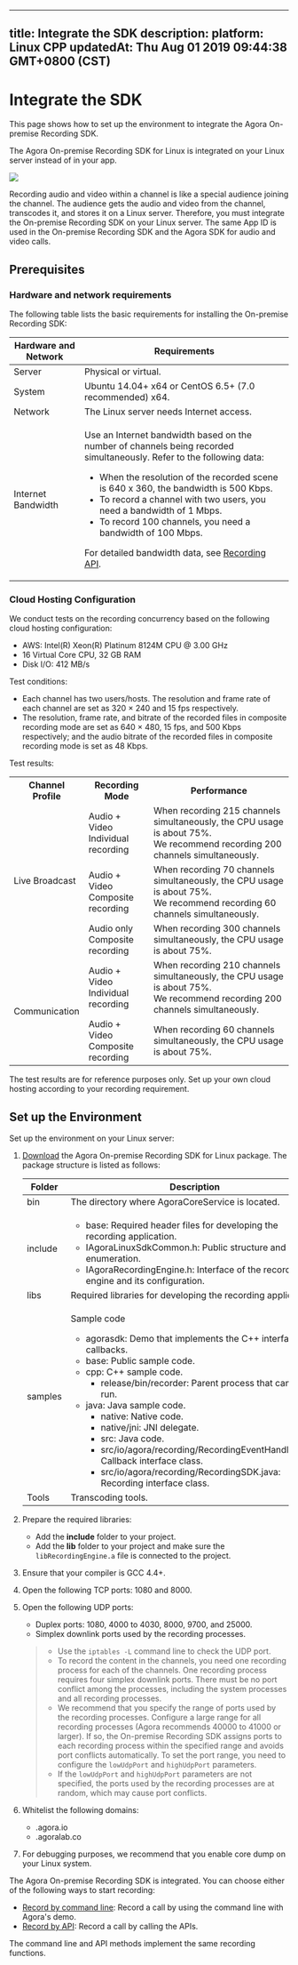 
---
title: Integrate the SDK
description: 
platform: Linux CPP
updatedAt: Thu Aug 01 2019 09:44:38 GMT+0800 (CST)
---
# Integrate the SDK
This page shows how to set up the environment to integrate the Agora On-premise Recording SDK.

The Agora On-premise Recording SDK for Linux is integrated on your Linux server instead of in your app.

![](https://web-cdn.agora.io/docs-files/1545296935254)

Recording audio and video within a channel is like a special audience joining the channel. The audience gets the audio and video from the channel, transcodes it, and stores it on a Linux server. Therefore, you must integrate the On-premise Recording SDK on your Linux server. The same App ID is used in the On-premise Recording SDK and the Agora SDK for audio and video calls.

## Prerequisites

### Hardware and network requirements

The following table lists the basic requirements for installing the On-premise Recording SDK:

<table>
<thead>
<tr><th>Hardware and Network</th>
<th>Requirements</th>
</tr>
</thead>
<tbody>
<tr><td>Server</td>
<td>Physical or virtual.</td>
</tr>
<tr><td>System</td>
<td>Ubuntu 14.04+ x64 or CentOS 6.5+ (7.0 recommended) x64.</td>
</tr>
<tr><td>Network</td>
<td>The Linux server needs Internet access.</td>
</tr>
<tr><td>Internet Bandwidth</td>
<td><p>Use an Internet bandwidth based on the number of channels being recorded simultaneously. Refer to the following data:</p>
<div><ul>
<li>When the resolution of the recorded scene is 640 x 360, the bandwidth is 500 Kbps.</li>
<li>To record a channel with two users, you need a bandwidth of 1 Mbps.</li>
<li>To record 100 channels, you need a bandwidth of 100 Mbps.</li>
</ul>
</div>
<p>For detailed bandwidth data, see <a href="https://docs.agora.io/en/Recording/API%20Reference/recording_cpp/index.html"><span>Recording API</span></a>.</p>
</td>
</tr>
</tbody>
</table>

### Cloud Hosting Configuration

We conduct tests on the recording concurrency based on the following cloud hosting configuration:

* AWS: Intel(R) Xeon(R) Platinum 8124M CPU @ 3.00 GHz
* 16 Virtual Core CPU, 32 GB RAM
* Disk I/O: 412 MB/s

Test conditions:

* Each channel has two users/hosts. The resolution and frame rate of each channel are set as 320 × 240 and 15 fps respectively.
* The resolution, frame rate, and bitrate of the recorded files in composite recording mode are set as 640 × 480, 15 fps, and 500 Kbps respectively; and the audio bitrate of the recorded files in composite recording mode is set as 48 Kbps.

Test results:

<table>
  <tr>
    <th>Channel Profile</th>
    <th>Recording Mode</th>
    <th>Performance</th>
  </tr>
  <tr>
    <td rowspan="3">Live Broadcast</td>
    <td>Audio + Video<br>Individual recording</td>
    <td>When recording 215 channels simultaneously, the CPU usage is about 75%.<br>We recommend recording 200 channels simultaneously.</td>
  </tr>
  <tr>
    <td>Audio + Video<br>Composite recording</td>
    <td>When recording 70 channels simultaneously, the CPU usage is about 75%.<br>We recommend recording 60 channels simultaneously.</td>
  </tr>
  <tr>
    <td>Audio only<br>Composite recording</td>
    <td>When recording 300 channels simultaneously, the CPU usage is about 75%.</td>
  </tr>
  <tr>
    <td rowspan="2">Communication</td>
    <td>Audio + Video<br>Individual recording</td>
    <td>When recording 210 channels simultaneously, the CPU usage is about 75%.<br>We recommend recording 200 channels simultaneously.</td>
  </tr>
  <tr>
    <td>Audio + Video<br>Composite recording</td>
    <td>When recording 60 channels simultaneously, the CPU usage is about 75%.</td>
  </tr>
</table>

The test results are for reference purposes only. Set up your own cloud hosting according to your recording requirement.

## Set up the Environment

Set up the environment on your Linux server:

1. [Download](https://docs.agora.io/en/Agora%20Platform/downloads) the Agora On-premise Recording SDK for Linux package. The package structure is listed as follows:

   <table>
   <thead>
   <tr><th>Folder</th>
   <th>Description</th>
   </tr>
   </thead>
   <tbody>
   <tr><td>bin</td>
   <td>The directory where AgoraCoreService is located.</td>
   </tr>
   <tr><td>include</td>
   <td><ul>
   <li>base: Required header files for developing the recording application.</li>
   <li>IAgoraLinuxSdkCommon.h: Public structure and enumeration.</li>
   <li>IAgoraRecordingEngine.h: Interface of the recording engine and its configuration.</li>
   </ul>
   </td>
   </tr>
   <tr><td>libs</td>
   <td>Required libraries for developing the recording application.</td>
   </tr>
   <tr><td>samples</td>
   <td><p>Sample code</p>
   <ul>
   <li>agorasdk: Demo that implements the C++ interface and callbacks.</li>
   <li>base: Public sample code.</li>
   <li>cpp: C++ sample code.<ul>
   <li>release/bin/recorder: Parent process that can be run.</li>
   </ul>
   </li>
   <li>java: Java sample code.<ul>
   <li>native: Native code.</li>
   <li>native/jni: JNI delegate.</li>
   <li>src: Java code.</li>
   <li>src/io/agora/recording/RecordingEventHandler.java: Callback interface class.</li>
   <li>src/io/agora/recording/RecordingSDK.java: Recording interface class.</li>
   </ul>
   </li>
   </ul>
   </td>
   </tr>
   <tr><td>Tools</td>
   <td>Transcoding tools.</td>
   </tr>
   </tbody>
   </table>

6. Prepare the required libraries:
      - Add the **include** folder to your project.
      - Add the **lib** folder to your project and make sure the `libRecordingEngine.a` file is connected to the project.
5. Ensure that your compiler is GCC 4.4+.
2. Open the following TCP ports: 1080 and 8000.
3. Open the following UDP ports:
   - Duplex ports: 1080, 4000 to 4030, 8000, 9700, and 25000.
   - Simplex downlink ports used by the recording processes.

   > - Use the `iptables -L` command line to check the UDP port.
   > - To record the content in the channels, you need one recording process for each of the channels. One recording process requires four simplex downlink ports. There must be no port conflict among the processes, including the system processes and all recording processes.
   > - We recommend that you specify the range of ports used by the recording processes. Configure a large range for all recording processes \(Agora recommends 40000 to 41000 or larger\). If so, the On-premise Recording SDK assigns ports to each recording process within the specified range and avoids port conflicts automatically. To set the port range, you need to configure the `lowUdpPort` and `highUdpPort` parameters.
   > - If the `lowUdpPort` and `highUdpPort` parameters are not specified, the ports used by the recording processes are at random, which may cause port conflicts.

4. Whitelist the following domains:

   - .agora.io
   - .agoralab.co

7. For debugging purposes, we recommend that you enable core dump on your Linux system.


The Agora On-premise Recording SDK is integrated. You can choose either of the following ways to start recording:
- [Record by command line](../../en/Recording/recording_cmd_cpp.md): Record a call by using the command line with Agora's demo.
- [Record by API](../../en/Recording/recording_api_cpp.md): Record a call by calling the APIs.

The command line and API methods implement the same recording functions.
